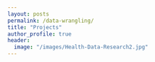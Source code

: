 ```yaml
---
layout: posts
permalink: /data-wrangling/
title: "Projects"
author_profile: true
header:
  image: "/images/Health-Data-Research2.jpg"
---
```



